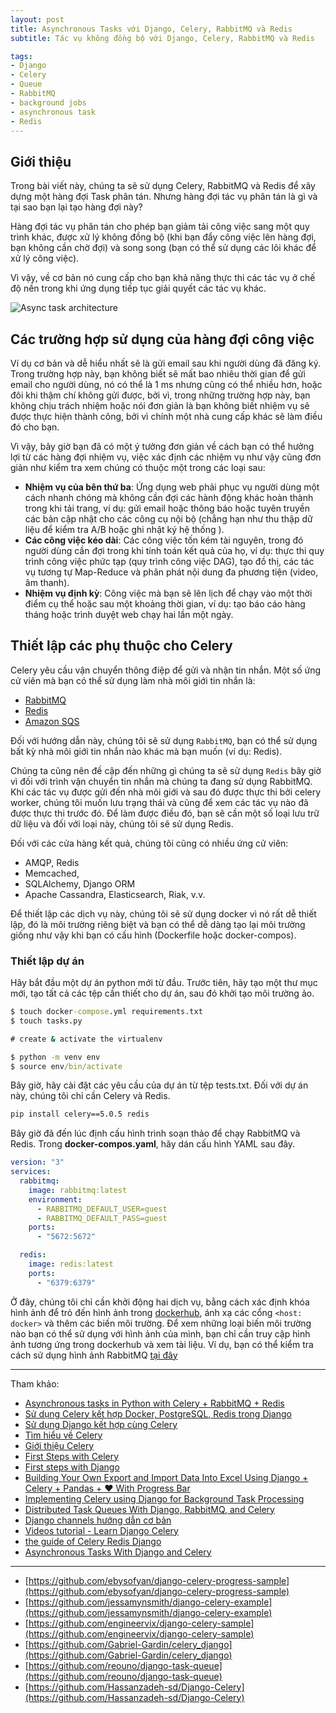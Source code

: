 ```yaml
---
layout: post
title: Asynchronous Tasks với Django, Celery, RabbitMQ và Redis
subtitle: Tác vụ không đồng bộ với Django, Celery, RabbitMQ và Redis

tags:
- Django
- Celery
- Queue
- RabbitMQ
- background jobs
- asynchronous task
- Redis
---
```


## Giới thiệu
Trong bài viết này, chúng ta sẽ sử dụng Celery, RabbitMQ và Redis để xây dựng một hàng đợi Task phân tán.
Nhưng hàng đợi tác vụ phân tán là gì và tại sao bạn lại tạo hàng đợi này?

Hàng đợi tác vụ phân tán cho phép bạn giảm tải công việc sang một quy trình khác, được xử lý không đồng bộ (khi bạn đẩy công việc lên hàng đợi, bạn không cần chờ đợi) và song song (bạn có thể sử dụng các lõi khác để xử lý công việc).

Vì vậy, về cơ bản nó cung cấp cho bạn khả năng thực thi các tác vụ ở chế độ nền trong khi ứng dụng tiếp tục giải quyết các tác vụ khác.

![Async task architecture](https://boxxv.github.io/img/posts/Django_Celery_Redis.jpg "Async task architecture")


## Các trường hợp sử dụng của hàng đợi công việc

Ví dụ cơ bản và dễ hiểu nhất sẽ là gửi email sau khi người dùng đã đăng ký. Trong trường hợp này, bạn không biết sẽ mất bao nhiêu thời gian để gửi email cho người dùng, nó có thể là 1 ms nhưng cũng có thể nhiều hơn, hoặc đôi khi thậm chí không gửi được, bởi vì, trong những trường hợp này, bạn không chịu trách nhiệm hoặc nói đơn giản là bạn không biết nhiệm vụ sẽ được thực hiện thành công, bởi vì chính một nhà cung cấp khác sẽ làm điều đó cho bạn.

Vì vậy, bây giờ bạn đã có một ý tưởng đơn giản về cách bạn có thể hưởng lợi từ các hàng đợi nhiệm vụ, việc xác định các nhiệm vụ như vậy cũng đơn giản như kiểm tra xem chúng có thuộc một trong các loại sau:

- **Nhiệm vụ của bên thứ ba**: Ứng dụng web phải phục vụ người dùng một cách nhanh chóng mà không cần đợi các hành động khác hoàn thành trong khi tải trang, ví dụ: gửi email hoặc thông báo hoặc tuyên truyền các bản cập nhật cho các công cụ nội bộ (chẳng hạn như thu thập dữ liệu để kiểm tra A/B hoặc ghi nhật ký hệ thống ).
- **Các công việc kéo dài**: Các công việc tốn kém tài nguyên, trong đó người dùng cần đợi trong khi tính toán kết quả của họ, ví dụ: thực thi quy trình công việc phức tạp (quy trình công việc DAG), tạo đồ thị, các tác vụ tương tự Map-Reduce và phân phát nội dung đa phương tiện (video, âm thanh).
- **Nhiệm vụ định kỳ**: Công việc mà bạn sẽ lên lịch để chạy vào một thời điểm cụ thể hoặc sau một khoảng thời gian, ví dụ: tạo báo cáo hàng tháng hoặc trình duyệt web chạy hai lần một ngày.


## Thiết lập các phụ thuộc cho Celery

Celery yêu cầu vận chuyển thông điệp để gửi và nhận tin nhắn. Một số ứng cử viên mà bạn có thể sử dụng làm nhà môi giới tin nhắn là:
- [RabbitMQ](https://www.rabbitmq.com)
- [Redis](https://redis.io)
- [Amazon SQS](https://aws.amazon.com/sqs)

Đối với hướng dẫn này, chúng tôi sẽ sử dụng `RabbitMQ`, bạn có thể sử dụng bất kỳ nhà môi giới tin nhắn nào khác mà bạn muốn (ví dụ: Redis).

Chúng ta cũng nên đề cập đến những gì chúng ta sẽ sử dụng `Redis` bây giờ vì đối với trình vận chuyển tin nhắn mà chúng ta đang sử dụng RabbitMQ.
Khi các tác vụ được gửi đến nhà môi giới và sau đó được thực thi bởi celery worker, chúng tôi muốn lưu trạng thái và cũng để xem các tác vụ nào đã được thực thi trước đó. Để làm được điều đó, bạn sẽ cần một số loại lưu trữ dữ liệu và đối với loại này, chúng tôi sẽ sử dụng Redis.

Đối với các cửa hàng kết quả, chúng tôi cũng có nhiều ứng cử viên:
- AMQP, Redis
- Memcached,
- SQLAlchemy, Django ORM
- Apache Cassandra, Elasticsearch, Riak, v.v.

Để thiết lập các dịch vụ này, chúng tôi sẽ sử dụng docker vì nó rất dễ thiết lập, đó là môi trường riêng biệt và bạn có thể dễ dàng tạo lại môi trường giống như vậy khi bạn có cấu hình (Dockerfile hoặc docker-compos).


### Thiết lập dự án

Hãy bắt đầu một dự án python mới từ đầu. Trước tiên, hãy tạo một thư mục mới, tạo tất cả các tệp cần thiết cho dự án, sau đó khởi tạo môi trường ảo.

```bat
$ touch docker-compose.yml requirements.txt
$ touch tasks.py

# create & activate the virtualenv

$ python -m venv env
$ source env/bin/activate
```

Bây giờ, hãy cài đặt các yêu cầu của dự án từ tệp tests.txt. Đối với dự án này, chúng tôi chỉ cần Celery và Redis.

```bat
pip install celery==5.0.5 redis
```

Bây giờ đã đến lúc định cấu hình trình soạn thảo để chạy RabbitMQ và Redis. Trong **docker-compos.yaml**, hãy dán cấu hình YAML sau đây.

```yaml
version: "3"
services:
  rabbitmq:
    image: rabbitmq:latest
    environment:
      - RABBITMQ_DEFAULT_USER=guest
      - RABBITMQ_DEFAULT_PASS=guest
    ports:
      - "5672:5672"

  redis:
    image: redis:latest
    ports:
      - "6379:6379"
```

Ở đây, chúng tôi chỉ cần khởi động hai dịch vụ, bằng cách xác định khóa hình ảnh để trỏ đến hình ảnh trong [dockerhub](https://hub.docker.com), ánh xạ các cổng `<host: docker>` và thêm các biến môi trường. Để xem những loại biến môi trường nào bạn có thể sử dụng với hình ảnh của mình, bạn chỉ cần truy cập hình ảnh tương ứng trong dockerhub và xem tài liệu. Ví dụ, bạn có thể kiểm tra cách sử dụng hình ảnh RabbitMQ [tại đây](https://hub.docker.com/_/rabbitmq)




-----
Tham khảo:
- [Asynchronous tasks in Python with Celery + RabbitMQ + Redis](https://levelup.gitconnected.com/asynchronous-tasks-in-python-with-celery-rabbitmq-redis-480f6e506d76)
- [Sử dụng Celery kết hợp Docker, PostgreSQL, Redis trong Django](https://viblo.asia/p/su-dung-celery-ket-hop-docker-postgresql-redis-trong-django-bWrZnz99Zxw)
- [Sử dụng Django kết hợp cùng Celery](https://viblo.asia/p/su-dung-django-ket-hop-cung-celery-GrLZDwzwKk0)
- [Tìm hiểu về Celery](https://viblo.asia/p/tim-hieu-ve-celery-1VgZv4dr5Aw)
- [Giới thiệu Celery](https://viblo.asia/p/gioi-thieu-celery-maGK7mvBlj2)
- [First Steps with Celery](http://docs.celeryproject.org/en/latest/getting-started/first-steps-with-celery.html)
- [First steps with Django](http://docs.celeryproject.org/en/latest/django/first-steps-with-django.html)
- [Building Your Own Export and Import Data Into Excel Using Django + Celery + Pandas + ❤️ With Progress Bar](https://blog.devgenius.io/building-your-own-export-and-import-data-into-excel-using-django-celery-pandas-%EF%B8%8F-with-784fd688e328)
- [Implementing Celery using Django for Background Task Processing](https://www.botreetechnologies.com/blog/implementing-celery-using-django-for-background-task-processing/)
- [Distributed Task Queues With Django, RabbitMQ, and Celery](https://laptrinhx.com/distributed-task-queues-with-django-rabbitmq-and-celery-124689327/)
- [Django channels hướng dẫn cơ bản](https://viblo.asia/p/django-channels-huong-dan-co-ban-3Q75wEjeZWb)
- [Videos tutorial - Learn Django Celery](https://www.youtube.com/playlist?list=PLOLrQ9Pn6caz-6WpcBYxV84g9gwptoN20)
- [the guide of Celery Redis Django](https://www.codingforentrepreneurs.com/blog/celery-redis-django/)
- [Asynchronous Tasks With Django and Celery](https://realpython.com/asynchronous-tasks-with-django-and-celery/)

-----
- [https://github.com/ebysofyan/django-celery-progress-sample](https://github.com/ebysofyan/django-celery-progress-sample)
- [https://github.com/jessamynsmith/django-celery-example](https://github.com/jessamynsmith/django-celery-example)
- [https://github.com/engineervix/django-celery-sample](https://github.com/engineervix/django-celery-sample)
- [https://github.com/Gabriel-Gardin/celery_django](https://github.com/Gabriel-Gardin/celery_django)
- [https://github.com/reouno/django-task-queue](https://github.com/reouno/django-task-queue)
- [https://github.com/Hassanzadeh-sd/Django-Celery](https://github.com/Hassanzadeh-sd/Django-Celery)